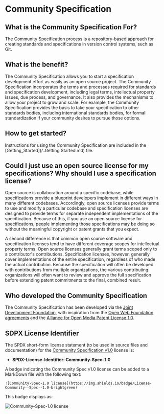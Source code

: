 # Community Specification

## What is the Community Specification For?

The Community Specification process is a repository-based approach for creating standards and specifications in version control systems, such as Git. 

## What is the benefit?

The Community Specification allows you to start a specification development effort as easily as an open source project.  The Community Specification incorporates the terms and processes required for standards and specification development, including legal terms, intellectual property issues, due process, and governance.  It also provides the mechanisms to allow your project to grow and scale.  For example, the Community Specification provides the basis to take your specification to other standards bodies, including international standards bodies, for formal standardization if your community desires to pursue those options.

## How to get started?

Instructions for using the Community Specification are included in the [Getting_Started](/..Getting Started.md) file.


## Could I just use an open source license for my specifications? Why should I use a specification license?

Open source is collaboration around a specific codebase, while specifications provide a blueprint developers implement in different ways in many different codebases. Accordingly, open source licenses provide terms to use and modify a particular codebase and specification licenses are designed to provide terms for separate independent implementations of the specification. Because of this, if you use an open source license for specifications, people implementing those specifications may be doing so without the meaningful copyright or patent grants that you expect.

A second difference is that common open source software and specification licenses tend to have different coverage scopes for intellectual property terms. Open source licenses generally grant terms scoped only to a contributor's contributions. Specification licenses, however, generally cover implementations of the entire specification, regardless of who made the actual contribution. Because the specification will often be developed with contributions from multiple organizations, the various contributing organizations will often want to review and approve the full specification before extending patent commitments to the final, combined result. 

## Who developed the Community Specification

The Community Specification has been developed via the [Joint Development Foundation](http://www.jointdevelopment.org), with inspiration from the [Open Web Foundation agreements](http://openwebfoundation.org) and the [Alliance for Open Media Patent License 1.0](http://aomedia.org/license/patent-license/).

## SDPX License Identifier

The SPDX short-form license statement (to be used in source files and documentation) for the [Community Specification v1.0](https://spdx.org/licenses/Community-Spec-1.0.html) license is:

* **SPDX-License-Identifier: Community-Spec-1.0**

A badge indicating the Community Spec v1.0 license can be added to a MarkDown file with the following text:

`![Community-Spec-1.0 license](https://img.shields.io/badge/License-Community--Spec--1.0-brightgreen)`

This badge displays as:

![Community-Spec-1.0 license](https://img.shields.io/badge/License-Community--Spec--1.0-brightgreen)
